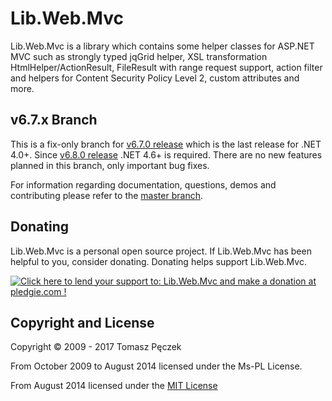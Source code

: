 Lib.Web.Mvc
===============
Lib.Web.Mvc is a library which contains some helper classes for ASP.NET MVC such as strongly typed jqGrid helper, XSL transformation HtmlHelper/ActionResult, FileResult with range request support, action filter and helpers for Content Security Policy Level 2, custom attributes and more.

## v6.7.x Branch

This is a fix-only branch for [v6.7.0 release](https://github.com/tpeczek/Lib.Web.Mvc/releases/tag/v6.7.0) which is the last release for .NET 4.0+. Since [v6.8.0 release](https://github.com/tpeczek/Lib.Web.Mvc/releases/tag/v6.8.0) .NET 4.6+ is required. There are no new features planned in this branch, only important bug fixes.

For information regarding documentation, questions, demos and contributing please refer to the [master branch](https://github.com/tpeczek/Lib.Web.Mvc).

## Donating
Lib.Web.Mvc is a personal open source project. If Lib.Web.Mvc has been helpful to you, consider donating. Donating helps support Lib.Web.Mvc.

<a href='https://pledgie.com/campaigns/33546'><img alt='Click here to lend your support to: Lib.Web.Mvc and make a donation at pledgie.com !' src='https://pledgie.com/campaigns/33546.png?skin_name=chrome' border='0' ></a>

## Copyright and License

Copyright © 2009 - 2017 Tomasz Pęczek

From October 2009 to August 2014 licensed under the Ms-PL License.

From August 2014 licensed under the [MIT License](https://github.com/tpeczek/Lib.Web.Mvc/blob/master/LICENSE.md)
